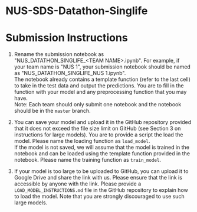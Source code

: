 # NUS-SDS-Datathon-Singlife

# Submission Instructions

1. Rename the submission notebook as "NUS_DATATHON_SINGLIFE_\<TEAM NAME\>.ipynb". For example, if your team name is "NUS 1", your submission notebook should be named as "NUS_DATATHON_SINGLIFE_NUS 1.ipynb". \
The notebook already contains a template function (refer to the last cell) to take in the test data and output the predictions. You are to fill in the function with your model and any preprocessing function that you may have. \
Note: Each team should only submit one notebook and the notebook should be in the `master` branch.

2. You can save your model and upload it in the GitHub repository provided that it does not exceed the file size limit on GitHub (see Section 3 on instructions for large models). You are to provide a script the load the model. Please name the loading function as `load_model`. \
If the model is not saved, we will assume that the model is trained in the notebook and can be loaded using the template function provided in the notebook. Please name the training function as `train_model`.

3. If your model is too large to be uploaded to GitHub, you can upload it to Google Drive and share the link with us. Please ensure that the link is accessible by anyone with the link. Please provide a `LOAD_MODEL_INSTRUCTIONS.md` file in the GitHub repository to explain how to load the model. Note that you are strongly discouraged to use such large models. 